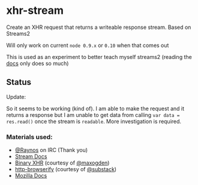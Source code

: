 xhr-stream
===
Create an XHR request that returns a writeable response stream. Based on Streams2

Will only work on current `node 0.9.x` or `0.10` when that comes out

This is used as an experiment to better teach myself streams2 (reading the [docs][streamDocs] only does so much)

Status
------
Update:

So it seems to be working (kind of). I am able to make the request and it
returns a response but I am unable to get data from calling `var data = res.read()`
once the stream is `readable`. More investigation is required.


### Materials used: ###

* [@Raynos][raynos] on IRC (Thank you)
* [Stream Docs][streamDocs]
* [Binary XHR][binaryXHR] (courtesy of [@maxogden][maxogden])
* [http-browserify][httpbrowser] (courtesy of [@substack][substack])
* [Mozilla Docs][mozillaXHR]

[mozillaXHR]: https://developer.mozilla.org/en-US/docs/DOM/XMLHttpRequest/Using_XMLHttpRequest
[httpbrowser]: https://github.com/substack/http-browserify
[substack]: https://github.com/substack
[maxogden]: https://github.com/maxogden
[binaryXHR]: https://github.com/maxogden/binary-xhr/blob/master/index.js
[streamDocs]: https://github.com/joyent/node/blob/master/doc/api/stream.markdown
[raynos]: https://github.com/Raynos
